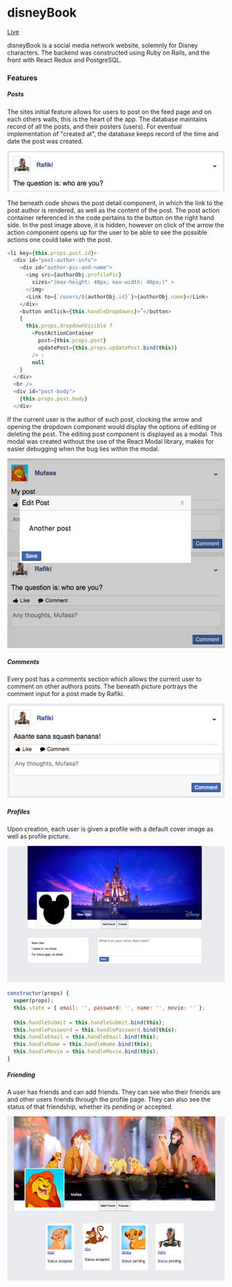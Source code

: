 # disneyBook

[Live](https://disneybook.herokuapp.com/#/)

disneyBook is a social media network website, solemnly for Disney characters.
The backend was constructed using Ruby on Rails, and the front with React Redux
and PostgreSQL.

### Features

##### Posts

The sites initial feature allows for users to post on the feed page and
on each others walls; this is the heart of the app. The database maintains
record of all the posts, and their posters (users). For eventual implementation
of "created at", the database keeps record of the time and date the post was
created.


![rafiki_post](docs/rafiki_post.png)

The beneath code shows the post detail component, in which the link to the post author is rendered, as well as the content of the post. The post action container referenced in the code pertains to the button on the right hand side. In the post image above, it is hidden, however on click of the arrow the action component opens up for the user to be able to see the possible actions one could take with the post.


```javascript
<li key={this.props.post.id}>
  <div id="post-author-info">
    <div id="author-pic-and-name">
      <img src={authorObj.profilePic}
        sizes="(max-height: 40px; max-width: 40px;)" >
      </img>
      <Link to={`/users/${authorObj.id}`}>{authorObj.name}</Link>
    </div>
    <button onClick={this.handleDropdowns}>ˇ</button>
    {
      this.props.dropdownVisible ?
        <PostActionContainer
          post={this.props.post}
          updatePost={this.props.updatePost.bind(this)}
        /> :
        null
    }
  </div>
  <br />
  <div id="post-body">
    {this.props.post.body}
  </div>
  ```

  If the current user is the author of such post, clocking the arrow and opening the dropdown component would display the options of editing or deleting the post. The editing post component is displayed as a modal. This modal was created without the use of the React Modal library, makes for easier debugging when the bug lies within the modal.

  ![edit_post_podal](docs/edit_post_modal.png)

  ##### Comments

  Every post has a comments section which allows the current user to comment on other authors posts. The beneath picture portrays the comment input for a post made by Rafiki.

  ![rafiki_post_comment](docs/rafiki_post_comment.png)

  ##### Profiles

  Upon creation, each user is given a profile with a default cover image as well as profile picture.

  ![new_user](docs/new_user.png)

  ```javascript
  constructor(props) {
    super(props);
    this.state = { email: '', password: '', name: '', movie: '' };

    this.handleSubmit = this.handleSubmit.bind(this);
    this.handlePassword = this.handlePassword.bind(this);
    this.handleEmail = this.handleEmail.bind(this);
    this.handleName = this.handleName.bind(this);
    this.handleMovie = this.handleMovie.bind(this);
  }
  ```

  ##### Friending

  A user has friends and can add friends. They can see who their friends are and other users friends through the profile page. They can also see the status of that friendship, whether its pending or accepted.

  ![friends_list](docs/friends_list.png)
